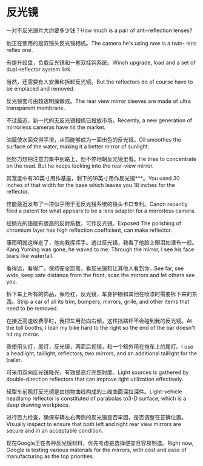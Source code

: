 # 反光镜

<p><span class="chinese">一对不反光镜片大约要多少钱？</span><span class="english">How much is a pair of anti-reflection lenses?</span></p>

<p><span class="chinese">他正在使用的是双镜头反光镜相机。</span><span class="english">The camera he's using now is a twin- lens reflex one.</span></p>

<p><span class="chinese">有提升绞盘，负载反光镜和一套双挂钩系统。</span><span class="english">Winch upgrade, load and a set of dual-reflector system link.</span></p>

<p><span class="chinese">当然，还需要有人安置和拆卸反光镜。</span><span class="english">But the reflectors do of course have to be emplaced and removed.</span></p>

<p><span class="chinese">反光镜套可由超透明膜做成。</span><span class="english">The rear view mirror sleeves are made of ultra transparent membrane.</span></p>

<p><span class="chinese">不过最近，新一代的无反光镜相机已投放市场。</span><span class="english">Recently, a new generation of mirrorless cameras have hit the market.</span></p>

<p><span class="chinese">油膜使水面变得平滑，从而能够成为一面出色的反光镜。</span><span class="english">Oil smoothes the surface of the water, making it a better mirror of sunlight.</span></p>

<p><span class="chinese">他努力想把注意力集中到路上，但不停地朝反光镜里看。</span><span class="english">He tries to concentrate on the road. But he keeps looking into the rear-view mirror.</span></p>

<p><span class="chinese">其宽度中有30英寸用作基座，剩下的18英寸用作反光镜***。</span><span class="english">You used 30 inches of that width for the base which leaves you 18 inches for the reflector.</span></p>

<p><span class="chinese">佳能最近发布了一项似乎用于无反光镜系统的镜头卡口专利。</span><span class="english">Canon recently filed a patent for what appears to be a lens adapter for a mirrorless camera.</span></p>

<p><span class="chinese">经抛光的铬层有很高的反射系数，可作反光镜。</span><span class="english">Exposed The polishing of chromium layer has high reflection coefficient, can make reflector.</span></p>

<p><span class="chinese">康雨明就这样走了，他向我挥挥手。透过反光镜，我看了他脸上眼泪如瀑布一般。</span><span class="english">Kang Yuming was gone, he waved to me. Through the mirror, I see his face tears like waterfall.</span></p>

<p><span class="chinese">看得远，看得广，保持安全距离，看反光镜和让其他人看到你…</span><span class="english">See far, see wide, keep safe distance from the front, scan the mirrors and let others see you.</span></p>

<p><span class="chinese">拆下车上所有的饰品，保险杠，反光镜，车身护栅和其他在喷漆时需要拆下来的东西。</span><span class="english">Strip a car of all its trim, bumpers, mirrors, grille, and other items that need to be removed.</span></p>

<p><span class="chinese">在接近高速收费亭时，我把车用劲向右倾，这样挡路杆不会碰到我的反光镜。</span><span class="english">At the toll booths, I lean my bike hard to the right so the end of the bar doesn't hit my mirror.</span></p>

<p><span class="chinese">我使用头灯，尾灯，反光镜，两面后视镜，和一个额外用在拖车上的尾灯。</span><span class="english">I use a headlight, taillight, reflectors, two mirrors, and an additional taillight for the trailer.</span></p>

<p><span class="chinese">可采用双向反光镜降光，有效提高灯光照射度。</span><span class="english">Light sources is gathered by double-direction reflectors that can improve light utilization effectively.</span></p>

<p><span class="chinese">轻型车前照灯反光镜是由抛物曲线构成的三维曲面深拉深件。</span><span class="english">Light-vehicle headlamp reflector is constituted of parabolas to3-D surface, which is a deep drawing workpiece.</span></p>

<p><span class="chinese">进行目力检查，确保车辆左右两侧的反光镜是否牢固，是否调整在正确位置。</span><span class="english">Visually inspect to ensure that both left and right rear view mirrors are secure and in an acceptable condition.</span></p>

<p><span class="chinese">现在Google正在各种反光镜材料，优先考虑是选择便宜且容易制造。</span><span class="english">Right now, Google is testing various materials for the mirrors, with cost and ease of manufacturing as the top priorities.</span></p>

